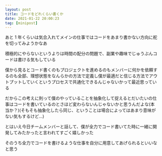 ```yaml
---
layout: post
title: コードをどれくらい書くか
date: 2021-01-22 20:00:23
tag: [minipost]
---
```


あと 1 年くらいは気合入れてメインの仕事ではコードをあまり書かない方向に舵を切ってみようかなあ

積極的にやらないというよりは時間の配分の問題で、副業や趣味でじゅうぶんコードは書ける気もしている

僕から見るとコード書くのもプロジェクトを進めるのもメンバーに何かを依頼するのも全部、理想状態をなんらかの方法で定義し僕が最適だと信じる方法でアウトプットしていくというプロセスで共通化できるんじゃないかって最近思っている

だからこの考えに則って僕のやっていることを抽象化して捉えるとだいたいの仕事はコードを書いているのとさほど変わらないんじゃないかと思うんだよな(本当か？)(そもそも抽象化したら同じ、ということは場合によってはあまり意味がない気もするけど...)

とはいえ今日チームメンバーと話して、僕が全力でコード書いてた時に一緒に開発してみたかったと言われてすごく嬉しかった

そのうち全力でコードを書けるような仕事を自分に用意してあげられるといいなと思う
